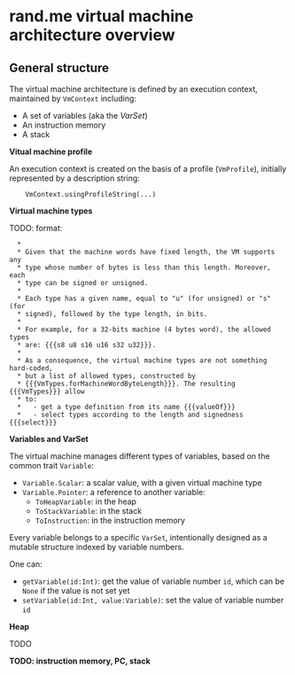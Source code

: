 rand.me virtual machine architecture overview
=============================================

General structure
-----------------
The virtual machine architecture is defined by an execution
context, maintained by `VmContext` including:
  * A set of variables (aka the *VarSet*)
  * An instruction memory
  * A stack

**Vitual machine profile**

An execution context is created on the basis of a profile (`VmProfile`), initially
represented by a description string:

```
    VmContext.usingProfileString(...)
```

**Virtual machine types**

TODO: format:

```
  *
  * Given that the machine words have fixed length, the VM supports any
  * type whose number of bytes is less than this length. Moreover, each
  * type can be signed or unsigned.
  *
  * Each type has a given name, equal to "u" (for unsigned) or "s" (for
  * signed), followed by the type length, in bits.
  *
  * For example, for a 32-bits machine (4 bytes word), the allowed types
  * are: {{{s8 u8 s16 u16 s32 u32}}}.
  *
  * As a consequence, the virtual machine types are not something hard-coded,
  * but a list of allowed types, constructed by
  * {{{VmTypes.forMachineWordByteLength}}}. The resulting {{{VmTypes}}} allow
  * to:
  *   - get a type definition from its name {{{valueOf}}}
  *   - select types according to the length and signedness {{{select}}}
```

**Variables and VarSet**

The virtual machine manages different types of variables, based on the common trait `Variable`:
  * `Variable.Scalar`: a scalar value, with a given virtual machine type
  * `Variable.Pointer`: a reference to another variable:
    * `ToHeapVariable`: in the heap
    * `ToStackVariable`: in the stack
    * `ToInstruction`: in the instruction memory

Every variable belongs to a specific `VarSet`, intentionally designed as a mutable structure
indexed by variable numbers.

One can:
  * `getVariable(id:Int)`: get the value of variable number `id`, which
    can be `None` if the value is not set yet
  * `setVariable(id:Int, value:Variable)`: set the value of variable number `id`

**Heap**

TODO

**TODO: instruction memory, PC, stack**
